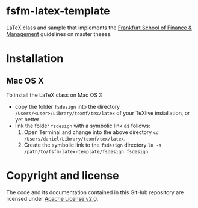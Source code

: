 # fsfm-latex-template
LaTeX class and sample that implements the [Frankfurt School of Finance & Management](http://fs.de) guidelines on master theses.
# Installation

## Mac OS X
To install the LaTeX class on Mac OS X
* copy the folder `fsdesign` into the directory `/Users/<user>/Library/texmf/tex/latex` of your TeXlive installation, or yet better
* link the folder `fsdesign` with a symbolic link as follows:
   1. Open Terminal and change into the above directory `cd /Users/daniel/Library/texmf/tex/latex`.
   2. Create the symbolic link to the `fsdesign` directory `ln -s /path/to/fsfm-latex-template/fsdesign fsdesign`.

# Copyright and license
The code and its documentation contained in this GitHub repository are licensed under [Apache License v2.0](LICENSE).
